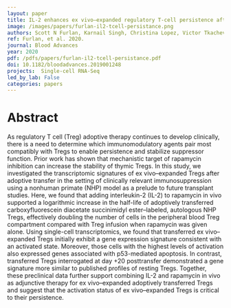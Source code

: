 ```yaml
---
layout: paper
title: IL-2 enhances ex vivo–expanded regulatory T-cell persistence after adoptive transfer
image: /images/papers/furlan-il2-tcell-persistance.png
authors: Scott N Furlan, Karnail Singh, Christina Lopez, Victor Tkachev, Daniel Joel Hunt, James Hibbard, Kayla M Betz, Bruce R Blazar, Cole Trapnell, Leslie S Kean
ref: Furlan, et al. 2020.
journal: Blood Advances
year: 2020
pdf: /pdfs/papers/furlan-il2-tcell-persistance.pdf
doi: 10.1182/bloodadvances.2019001248
projects:  Single-cell RNA-Seq
led_by_lab: False
categories: papers
---
```


# Abstract

As regulatory T cell (Treg) adoptive therapy continues to develop clinically, there is a need to determine which immunomodulatory agents pair most compatibly with Tregs to enable persistence and stabilize suppressor function. Prior work has shown that mechanistic target of rapamycin inhibition can increase the stability of thymic Tregs. In this study, we investigated the transcriptomic signatures of ex vivo–expanded Tregs after adoptive transfer in the setting of clinically relevant immunosuppression using a nonhuman primate (NHP) model as a prelude to future transplant studies. Here, we found that adding interleukin-2 (IL-2) to rapamycin in vivo supported a logarithmic increase in the half-life of adoptively transferred carboxyfluorescein diacetate succinimidyl ester–labeled, autologous NHP Tregs, effectively doubling the number of cells in the peripheral blood Treg compartment compared with Treg infusion when rapamycin was given alone. Using single-cell transcriptomics, we found that transferred ex vivo–expanded Tregs initially exhibit a gene expression signature consistent with an activated state. Moreover, those cells with the highest levels of activation also expressed genes associated with p53-mediated apoptosis. In contrast, transferred Tregs interrogated at day +20 posttransfer demonstrated a gene signature more similar to published profiles of resting Tregs. Together, these preclinical data further support combining IL-2 and rapamycin in vivo as adjunctive therapy for ex vivo–expanded adoptively transferred Tregs and suggest that the activation status of ex vivo–expanded Tregs is critical to their persistence.
